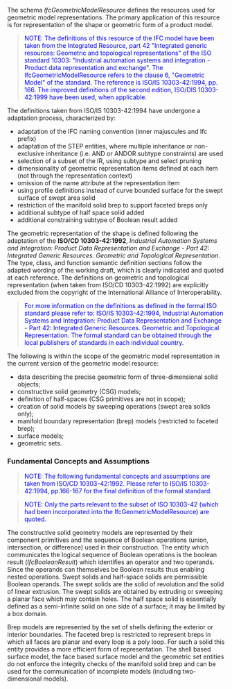 ﻿The schema _IfcGeometricModelResource_ defines the resources used for geometric model representations. The primary application of this resource is for representation of the shape or geometric form of a product model.

> <font color="#0000FF">NOTE: The definitions of this resource of
		the IFC model have been taken from the Integrated Resource, part 42 "Integrated
		generic resources: Geometric and topological representations" of the ISO
		standard 10303: "Industrial automation systems and integration - Product data
		representation and exchange". The IfcGeometricModelResource refers to the
		clause 6, "Geometric Model" of the standard. The reference is ISO/IS
		10303-42:1994, pp. 166. The improved definitions of the second edition, ISO/DIS
		10303-42:1999 have been used, when applicable.</font>

The definitions taken from ISO/IS 10303-42:1994 have undergone a adaptation process, characterized by:

* adaptation of the IFC naming convention (inner majuscules and Ifc prefix)
* adaptation of the STEP entities, where multiple inheritance or non-exclusive inheritance (i.e. AND or ANDOR subtype constraints) are used
* selection of a subset of the IR, using subtype and select pruning
* dimensionality of geometric representation items defined at each item (not through the representation context)
* omission of the name attribute at the representation item
* using profile definitions instead of curve bounded surface for the swept surface of swept area solid
* restriction of the manifold solid brep to support faceted breps only
* additional subtype of half space solid added
* additional constraining subtype of Boolean result added

The geometric representation of the shape is defined following the adaptation of the **ISO/CD 10303-42:1992**, _Industrial Automation Systems
		and Integration: Product Data Representation and Exchange - Part 42: Integrated
		Generic Resources. Geometric and Topological Representation_. The type, class, and function semantic definition sections follow the adapted wording of the working draft, which is clearly indicated and quoted at each reference. The definitions on geometric and topological representation (when taken from ISO/CD 10303-42:1992) are explicitly excluded from the copyright of the International Alliance of Interoperability.

> <font color="#0000FF">For more information on the definitions
		as defined in the formal ISO standard please refer to: ISO/IS 10303-42:1994,
		Industrial Automation Systems and Integration: Product Data Representation and
		Exchange - Part 42: Integrated Generic Resources. Geometric and Topological
		Representation. The formal standard can be obtained through the local
		publishers of standards in each individual country.</font>

The following is within the scope of the geometric model representation in the current version of the geometric model resource:

* data describing the precise geometric form of three-dimensional solid objects;
* constructive solid geometry (CSG) models;
* definition of half-spaces (CSG primitives are not in scope);
* creation of solid models by sweeping operations (swept area solids only);
* manifold boundary representation (brep) models (restricted to faceted brep);
* surface models;
* geometric sets.

### Fundamental Concepts and Assumptions
> <font color="#0000FF">NOTE: The following fundamental concepts
		and assumptions are taken from ISO/CD 10303-42:1992. Please refer to ISO/IS
		10303-42:1994, pp.166-167 for the final definition of the formal
		standard.</font>

> <font color="#0000FF">NOTE: Only the parts relevant to the
		subset of ISO 10303-42 (which had been incorporated into the
		IfcGeometricModelResource) are quoted.</font>

The constructive solid geometry models are represented by their component primitives and the sequence of Boolean operations (union, intersection, or difference) used in their construction. The entity which communicates the logical sequence of Boolean operations is the boolean result (_IfcBooleanResult_) which identifies an operator and two operands. Since the operands can themselves be Boolean results thus enabling nested operations. Swept solids and half-space solids are permissible Boolean operands. The swept solids are the solid of revolution and the solid of linear extrusion. The swept solids are obtained by extruding or sweeping a planar face which may contain holes. The half space solid is essentially defined as a semi-infinite solid on one side of a surface; it may be limited by a box domain.

Brep models are represented by the set of shells defining the exterior or interior boundaries. The faceted brep is restricted to represent breps in which all faces are planar and every loop is a poly loop. For such a solid this entity provides a more efficient form of representation. The shell based surface model, the face based surface model and the geometric set entities do not enforce the integrity checks of the manifold solid brep and can be used for the communication of incomplete models (including two-dimensional models).